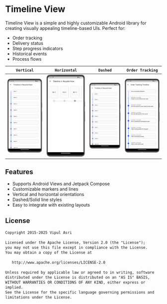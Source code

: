 # Timeline View

Timeline View is a simple and highly customizable Android library for creating visually appealing timeline-based UIs. Perfect for:

* Order tracking
* Delivery status
* Step progress indicators
* Historical events
* Process flows

|                `Vertical`                 |                `Horizontal`                 |                `Dashed`                 |                `Order Tracking`                 |
|:-----------------------------------------:|:-------------------------------------------:|:---------------------------------------:|:-----------------------------------------------:|
| ![vertical](assets/timeline-vertical.png) | ![vertical](assets/timeline-horizontal.png) | ![vertical](assets/timeline-dashed.png) | ![vertical](assets/timeline-order-tracking.png) |

## Features
- Supports Android Views and Jetpack Compose
- Customizable markers and lines
- Vertical and horizontal orientations
- Dashed/Solid line styles
- Easy to integrate with existing layouts

## License

```
Copyright 2015-2025 Vipul Asri

Licensed under the Apache License, Version 2.0 (the "License");
you may not use this file except in compliance with the License.
You may obtain a copy of the License at

   http://www.apache.org/licenses/LICENSE-2.0

Unless required by applicable law or agreed to in writing, software
distributed under the License is distributed on an "AS IS" BASIS,
WITHOUT WARRANTIES OR CONDITIONS OF ANY KIND, either express or implied.
See the License for the specific language governing permissions and
limitations under the License.
```